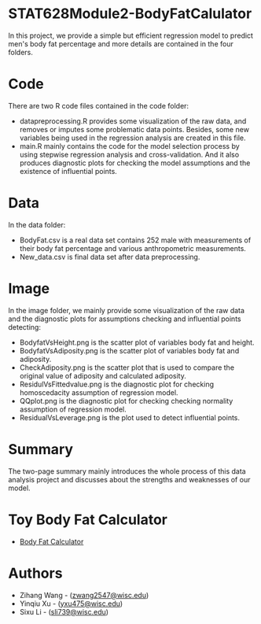 # STAT628Module2-BodyFatCalulator
In this project, we provide a simple but efficient regression model to predict men's body fat percentage and more details are contained in the four folders.

# Code
There are two R code files contained in the code folder:
- datapreprocessing.R provides some visualization of the raw data, and removes or imputes some problematic data points. Besides, some new variables being used in the regression analysis are created in this file.
- main.R mainly contains the code for the model selection process by using stepwise regression analysis and cross-validation. And it also produces diagnostic plots for checking the model assumptions and the existence of influential points.

# Data
In the data folder:
- BodyFat.csv is a real data set contains 252 male with measurements of their body fat percentage and various anthropometric measurements. 
- New_data.csv is final data set after data preprocessing.

# Image
In the image folder, we mainly provide some visualization of the raw data and the diagnostic plots for assumptions checking and influential points detecting:
- BodyfatVsHeight.png is the scatter plot of variables body fat and height.
- BodyfatVsAdiposity.png is the scatter plot of variables body fat and adiposity.
- CheckAdiposity.png is the scatter plot that is used to compare the original value of adiposity and calculated adiposity.
- ResidulVsFittedvalue.png is the diagnostic plot for checking homoscedacity assumption of regression model.
- QQplot.png is the diagnostic plot for checking checking normality assumption of regression model.
- ResidualVsLeverage.png is the plot used to detect influential points.

# Summary
The two-page summary mainly introduces the whole process of this data analysis project and discusses about the strengths and weaknesses of our model.

# Toy Body Fat Calculator
- [Body Fat Calculator](https://elenaxu98.shinyapps.io/BodyFatShinyApp/)

# Authors
- Zihang Wang - (zwang2547@wisc.edu)
- Yinqiu Xu - (yxu475@wisc.edu)
- Sixu Li - (sli739@wisc.edu)



